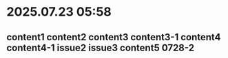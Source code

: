 # 2025.07.23 05:58
content1
content2
content3 content3-1
content4 content4-1
issue2
issue3
content5
0728-2
---